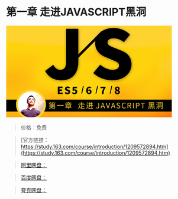 # 第一章 走进JAVASCRIPT黑洞

![img](../../../assets/study163/free/450e1910e49f4f6ca6e041455c11c4aa.png)

> 价格：免费

> [官方链接：https://study.163.com/course/introduction/1209572894.htm](https://study.163.com/course/introduction/1209572894.htm)

> [阿里网盘：]()

> [百度网盘：]()

> [夸克网盘：]()
